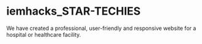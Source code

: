 # iemhacks_STAR-TECHIES
We have created a professional, user-friendly and responsive website for a hospital or healthcare facility.
